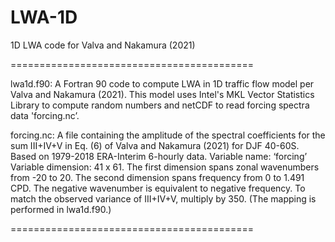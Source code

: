 # LWA-1D
1D LWA code for Valva and Nakamura (2021)

==========================================

lwa1d.f90:  A Fortran 90 code to compute LWA in 1D traffic flow model per Valva and Nakamura (2021). This model uses Intel's MKL Vector Statistics Library to compute random numbers and netCDF to read forcing spectra data 'forcing.nc’.

forcing.nc:  A file containing the amplitude of the spectral coefficients for the sum III+IV+V in Eq. (6) of Valva and Nakamura (2021) for DJF 40-60S.  Based on 1979-2018 ERA-Interim 6-hourly data.  Variable name: ‘forcing’  Variable dimension: 41 x 61.  The first dimension spans zonal wavenumbers from -20 to 20.  The second dimension spans frequency from 0 to 1.491 CPD.  The negative wavenumber is equivalent to negative frequency. To match the observed variance of III+IV+V, multiply by 350.  (The mapping is performed in lwa1d.f90.)  

==========================================
